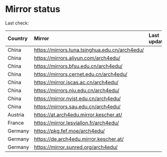 <script src="./time.js"></script>
# Mirror status
Last check: <script type="text/javascript">localize(1723167284.2125702);</script>

|Country|Mirror|Last update|
|:------|:-----|:----------|
|China|https://mirrors.tuna.tsinghua.edu.cn/arch4edu/|<script type="text/javascript">localize(1723142986);</script>|
|China|https://mirrors.aliyun.com/arch4edu/|<script type="text/javascript">localize(1723142986);</script>|
|China|https://mirrors.bfsu.edu.cn/arch4edu/|<script type="text/javascript">localize(1723142986);</script>|
|China|https://mirrors.cernet.edu.cn/arch4edu/|<script type="text/javascript">localize(1723142986);</script>|
|China|https://mirror.iscas.ac.cn/arch4edu/|<script type="text/javascript">localize(1723142986);</script>|
|China|https://mirrors.nju.edu.cn/arch4edu/|<script type="text/javascript">localize(1723055892);</script>|
|China|https://mirror.nyist.edu.cn/arch4edu/|<script type="text/javascript">localize(1723098982);</script>|
|China|https://mirrors.sau.edu.cn/arch4edu/|<script type="text/javascript">localize(1723142986);</script>|
|Austria|https://at.arch4edu.mirror.kescher.at/|<script type="text/javascript">localize(1723142986);</script>|
|France|https://mirror.lesviallon.fr/arch4edu/|<script type="text/javascript">localize(1723142986);</script>|
|Germany|https://pkg.fef.moe/arch4edu/|<script type="text/javascript">localize(1723142986);</script>|
|Germany|https://de.arch4edu.mirror.kescher.at/|<script type="text/javascript">localize(1723142986);</script>|
|Germany|https://mirror.sunred.org/arch4edu/|<script type="text/javascript">localize(1723142986);</script>|

<script src="./tablefilter/tablefilter.js"></script>
<script src="./table.js"></script>
